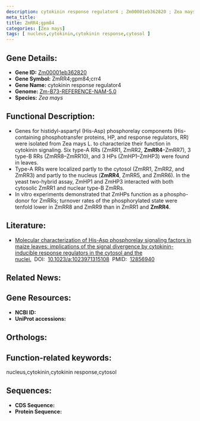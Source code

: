 ```yaml
---
description: cytokinin response regulator4 ; Zm00001eb362820 ; Zea mays
meta_title:
title: ZmRR4;gpm84
categories: [Zea mays]
tags: [ nucleus,cytokinin,cytokinin response,cytosol ]
---
```


## Gene Details:
- **Gene ID:**	[Zm00001eb362820]()
- **Gene Symbol:** ZmRR4;gpm84;crr4
- **Gene Name:** cytokinin response regulator4
- **Genome:** [Zm-B73-REFERENCE-NAM-5.0]()
- **Species:** *Zea mays*

## Functional Description:
   - Genes for histidyl-aspartyl (His-Asp) phosphorelay components (His-containing phosphotransfer proteins, HP, and response regulators, RR) were isolated from Zea mays L. to characterize their function in cytokinin signaling. Six type-A RRs (ZmRR1, ZmRR2, **ZmRR4**–ZmRR7), 3 type-B RRs (ZmRR8–ZmRR10), and 3 HPs (ZmHP1–ZmHP3) were found in leaves.
   - Type-A RRs were localized partly to the cytosol (ZmRR1, ZmRR2, and ZmRR3) and partly to the nucleus (**ZmRR4**, ZmRR5, and ZmRR6). In the yeast two-hybrid assay, ZmHP1 and ZmHP3 interacted with both cytosolic ZmRR1 and nuclear type-B ZmRRs.
   - In vitro experiments demonstrated that ZmHPs function as a phospho-donor for ZmRRs; turnover rates of the phosphorylated state were tenfold lower in ZmRR8 and ZmRR9 than in ZmRR1 and **ZmRR4**.

## Literature:
   - [Molecular characterization of His-Asp phosphorelay signaling factors in maize leaves: implications of the signal divergence by cytokinin-inducible response regulators in the cytosol and the nuclei.]( https://link.springer.com/article/10.1023/A:1023971315108)&nbsp;&nbsp;DOI:&nbsp;&nbsp;[10.1023/a:1023971315108](https://link.springer.com/article/10.1023/A:1023971315108)&nbsp;&nbsp;PMID:&nbsp;&nbsp;[12856940](https://pubmed.ncbi.nlm.nih.gov/12856940/)

## Related News:

## Gene Resources:
- **NCBI ID:** [](https://www.ncbi.nlm.nih.gov/gene/?term=)
- **UniProt accessions:** [](https://www.uniprot.org/uniprotkb//entry)

## Orthologs:

## Function-related keywords:
nucleus,cytokinin,cytokinin response,cytosol

## Sequences:
- **CDS Sequence:**
- **Protein Sequence:**
